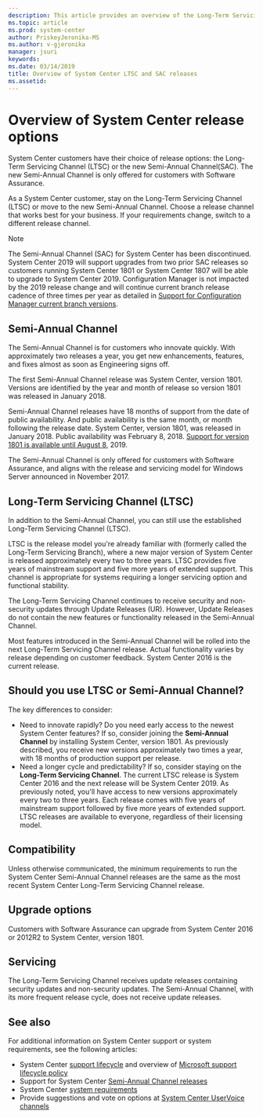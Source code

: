 ```yaml
---
description: This article provides an overview of the Long-Term Servicing Channel (LTSC) and Semi-Annual Channel (SAC) releases for System Center.
ms.topic: article
ms.prod: system-center
author: PriskeyJeronika-MS
ms.author: v-gjeronika
manager: jsuri
keywords:
ms.date: 03/14/2019
title: Overview of System Center LTSC and SAC releases
ms.assetid:
---
```


# Overview of System Center release options

System Center customers have their choice of release options: the Long-Term Servicing Channel (LTSC) or the new Semi-Annual Channel(SAC). The new Semi-Annual Channel is only offered for customers with Software Assurance.

As a System Center customer, stay on the Long-Term Servicing Channel (LTSC) or move to the new Semi-Annual Channel. Choose a release channel that works best for your business. If your requirements change, switch to a different release channel.

> [!NOTE]
> The Semi-Annual Channel (SAC) for System Center has been discontinued. System Center 2019 will support upgrades from two prior SAC releases so customers running System Center 1801 or System Center 1807 will be able to upgrade to System Center 2019.
> Configuration Manager is not impacted by the 2019 release change and will continue current branch release cadence of three times per year as detailed in [Support for Configuration Manager current branch versions](/configmgr/core/servers/manage/current-branch-versions-supported).
## Semi-Annual Channel

The Semi-Annual Channel is for customers who innovate quickly. With approximately two releases a year, you get new enhancements, features, and fixes almost as soon as Engineering signs off.

The first Semi-Annual Channel release was System Center, version 1801. Versions are identified by the year and month of release so version 1801 was released in January 2018.

Semi-Annual Channel releases have 18 months of support from the date of public availability. And public availability is the same month, or month following the release date. System Center, version 1801, was released in January 2018. Public availability was February 8, 2018. [Support for version 1801 is available until August 8](sac-support-lifecycle.md), 2019.

The Semi-Annual Channel is only offered for customers with Software Assurance, and aligns with the release and servicing model for Windows Server announced in November 2017.

## Long-Term Servicing Channel (LTSC)

In addition to the Semi-Annual Channel, you can still use the established Long-Term Servicing Channel (LTSC).

LTSC is the release model you're already familiar with (formerly called the Long-Term Servicing Branch), where a new major version of System Center is released approximately every two to three years. LTSC provides five years of mainstream support and five more years of extended support. This channel is appropriate for systems requiring a longer servicing option and functional stability.

The Long-Term Servicing Channel continues to receive security and non-security updates through Update Releases (UR). However, Update Releases do not contain the new features or functionality released in the Semi-Annual Channel.

Most features introduced in the Semi-Annual Channel will be rolled into the next Long-Term Servicing Channel release. Actual functionality varies by release depending on customer feedback. System Center 2016 is the current release.

## Should you use LTSC or Semi-Annual Channel?

The key differences to consider:

- Need to innovate rapidly? Do you need early access to the newest System Center features? If so, consider joining the **Semi-Annual Channel** by installing System Center, version 1801. As previously described, you receive new versions approximately two times a year, with 18 months of production support per release.
- Need a longer cycle and predictability? If so, consider staying on the **Long-Term Servicing Channel**. The current LTSC release is System Center 2016 and the next release will be System Center 2019. As previously noted, you'll have access to new versions approximately every two to three years. Each release comes with five years of mainstream support followed by five more years of extended support. LTSC releases are available to everyone, regardless of their licensing model.

## Compatibility

Unless otherwise communicated, the minimum requirements to run the System Center Semi-Annual Channel releases are the same as the most recent System Center Long-Term Servicing Channel release.

## Upgrade options

Customers with Software Assurance can upgrade from System Center 2016 or 2012R2 to System Center, version 1801.

## Servicing

The Long-Term Servicing Channel receives update releases containing security updates and non-security updates. The Semi-Annual Channel, with its more frequent release cycle, does not receive update releases.

## See also

For additional information on System Center support or system requirements, see the following articles:

- System Center [support lifecycle](https://support.microsoft.com/lifecycle/search?alpha=System%20Center%202016) and overview of [Microsoft support lifecycle policy](https://support.microsoft.com/help/14085/microsoft-business-developer-and-desktop-operating-systems-policy)
- Support for System Center [Semi-Annual Channel releases](sac-support-lifecycle.md)
- System Center [system requirements](https://www.microsoft.com/cloud-platform/system-center-resources)
- Provide suggestions and vote on options at [System Center UserVoice channels](./index.yml)
